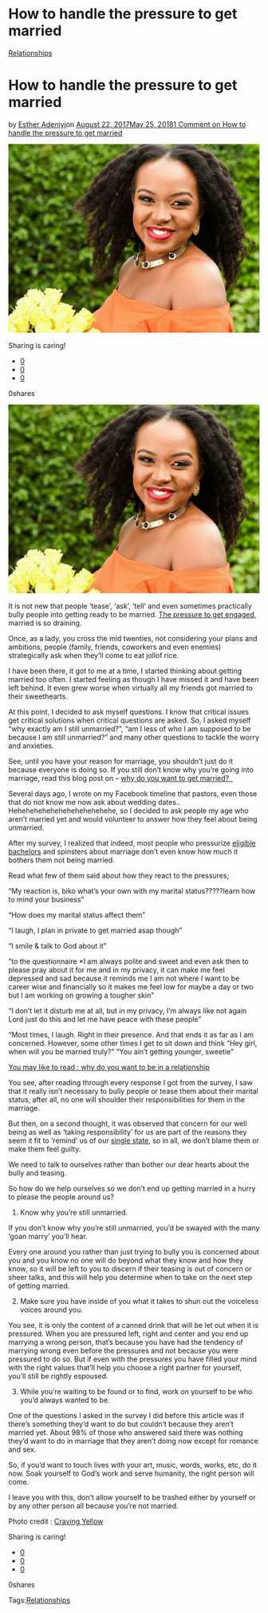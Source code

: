 # How to handle the pressure to get married

[Relationships](https://estheradeniyi.com/category/relationships/)
# How to handle the pressure to get married

by [Esther Adeniyi](https://estheradeniyi.com/author/esther-adeniyi/)on [August 22, 2017May 25, 2018](https://estheradeniyi.com/how-to-handle-pressure-to-get-married/)[1 Comment on How to handle the pressure to get married](https://estheradeniyi.com/how-to-handle-pressure-to-get-married/#comments)

![](images\PhotoGrid_1495988033591.png)

Sharing is caring!

- [0](https://www.facebook.com/sharer/sharer.php?u=https%3A%2F%2Festheradeniyi.com%2Fhow-to-handle-pressure-to-get-married%2F&amp;t=How%20to%20handle%20the%20pressure%20to%20get%20married)
- [0](https://twitter.com/intent/tweet?text=How%20to%20handle%20the%20pressure%20to%20get%20married&amp;url=https%3A%2F%2Festheradeniyi.com%2Fhow-to-handle-pressure-to-get-married%2F)
- [0](#)

0shares

[![beautiful African woman](images\PhotoGrid_1495988033591-1024x768.png)](images\PhotoGrid_1495988033591-1024x768.png)

It is not new that people &#x2018;tease&#x2019;, &#x2018;ask&#x2019;, &#x2018;tell&#x2019; and even sometimes practically bully people into getting ready to be married. [The pressure to get engaged](http://www.instyle.com/weddings/how-deal-pressure-get-married-engaged), married is so draining.

Once, as a lady, you cross the mid twenties, not considering your plans and ambitions, people (family, friends, coworkers and even enemies) strategically ask when they&#x2019;ll come to eat jollof rice.

I have been there, it got to me at a time, I started thinking about getting married too often. I started feeling as though I have missed it and have been left behind. It even grew worse when virtually all my friends got married to their sweethearts.

At this point, I decided to ask myself questions. I know that critical issues get critical solutions when critical questions are asked. So, I asked myself &#x201C;why exactly am I still unmarried?&#x201D;, &#x201C;am I less of who I am supposed to be because I am still unmarried?&#x201D; and many other questions to tackle the worry and anxieties.

See, until you have your reason for marriage, you shouldn&#x2019;t just do it because everyone is doing so. If you still don&#x2019;t know why you&#x2019;re going into marriage, read this blog post on &#x2013; [why do you want to get married? &#xA0;](https://www.estheradeniyi.com/why-do-you-want-to-get-married?m=1.)

Several days ago, I wrote on my Facebook timeline that pastors, even those that do not know me now ask about wedding dates.. Hehehehehehehehehehehehehe, so I decided to ask people my age who aren&#x2019;t married yet and would volunteer to answer how they feel about being unmarried.

After my survey, I realized that indeed, most people who pressurize [eligible bachelors](https://www.kamdora.com/2016/12/05/top-10-most-eligible-bachelors-in-nigeria/) and spinsters about marriage don&#x2019;t even know how much it bothers them not being married.

Read what few of them said about how they react to the pressures;

&#x201C;My reaction is, biko what&#x2019;s your own with my marital status?????learn how to mind your business&#x201D;

&#x201C;How does my marital status affect them&#x201D;

&#x201C;I laugh, I plan in private to get married asap though&#x201D;

&#x201C;I smile & talk to God about it&#x201D;

&#x201C;to the questionnaire *I am always polite and sweet and even ask then to please pray about it for me and in my privacy, it can make me feel depressed and sad because it reminds me I am not where I want to be career wise and financially so it makes me feel low for maybe a day or two but I am working on growing a tougher skin&#x201D;

&#x201C;I don&#x2019;t let it disturb me at all, but in my privacy, I&#x2019;m always like not again Lord just do this and let me have peace with these people&#x201D;

&#x201C;Most times, I laugh. Right in their presence. And that ends it as far as I am concerned.
 However, some other times I get to sit down and think &#x201C;Hey girl, when will you be married truly?&#x201D; &#x201C;You ain&#x2019;t getting younger, sweetie&#x201D;

[You may like to read : why do you want to be in a relationship](https://www.estheradeniyi.com/why-do-you-want-to-be-in-relationship)

You see, after reading through every response I got from the survey, I saw that it really isn&#x2019;t necessary to bully people or tease them about their marital status, after all, no one will shoulder their responsibilities for them in the marriage.

But then, on a second thought, it was observed that concern for our well being as well as &#x2018;taking responsibility&#x2019; for us are part of the reasons they seem it fit to &#x2018;remind&#x2019; us of our [single state](https://www.estheradeniyi.com/how-to-be-happy-being-single), so in all, we don&#x2019;t blame them or make them feel guilty.

We need to talk to ourselves rather than bother our dear hearts about the bully and teasing.

So how do we help ourselves so we don&#x2019;t end up getting married in a hurry to please the people around us?

1. Know why you&#x2019;re still unmarried.

If you don&#x2019;t know why you&#x2019;re still unmarried, you&#x2019;d be swayed with the many &#x2018;goan marry&#x2019; you&#x2019;ll hear.

Every one around you rather than just trying to bully you is concerned about you and you know no one will do beyond what they know and how they know, so it will be left to you to discern if their teasing is out of concern or sheer talks, and this will help you determine when to take on the next step of getting married.

2. Make sure you have inside of you what it takes to shun out the voiceless voices around you.

You see, it is only the content of a canned drink that will be let out when it is pressured.
 When you are pressured left, right and center and you end up marrying a wrong person, that&#x2019;s because you have had the tendency of marrying wrong even before the pressures and not because you were pressured to do so. But if even with the pressures you have filled your mind with the right values that&#x2019;ll help you choose a right partner for yourself, you&#x2019;ll still be rightly espoused.

3. While you&#x2019;re waiting to be found or to find, work on yourself to be who you&#x2019;d always wanted to be.

One of the questions I asked in the survey I did before this article was if there&#x2019;s something they&#x2019;d want to do but couldn&#x2019;t because they aren&#x2019;t married yet. About 98% of those who answered said there was nothing they&#x2019;d want to do in marriage that they aren&#x2019;t doing now except for romance and sex.

So, if you&#x2019;d want to touch lives with your art, music, words, works, etc, do it now. Soak yourself to God&#x2019;s work and serve humanity, the right person will come.

I leave you with this, don&#x2019;t allow yourself to be trashed either by yourself or by any other person all because you&#x2019;re not married.

Photo credit : [Craving Yellow](http://www.cravingyellow.com/)

Sharing is caring!

- [0](https://www.facebook.com/sharer/sharer.php?u=https%3A%2F%2Festheradeniyi.com%2Fhow-to-handle-pressure-to-get-married%2F&amp;t=How%20to%20handle%20the%20pressure%20to%20get%20married)
- [0](https://twitter.com/intent/tweet?text=How%20to%20handle%20the%20pressure%20to%20get%20married&amp;url=https%3A%2F%2Festheradeniyi.com%2Fhow-to-handle-pressure-to-get-married%2F)
- [0](#)

0shares

Tags:[Relationships](https://estheradeniyi.com/tag/relationships/)